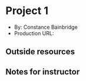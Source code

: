 # Project 1
* By: Constance Bainbridge
* Production URL:

## Outside resources

## Notes for instructor
